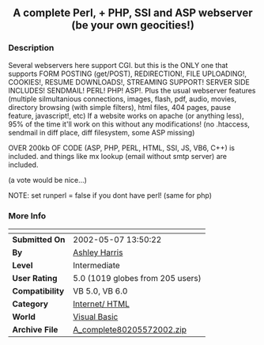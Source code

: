 ﻿<div align="center">

## A complete Perl, \+ PHP, SSI and ASP webserver \(be your own geocities\!\)


</div>

### Description

Several webservers here support CGI. but this is the ONLY one that supports FORM POSTING (get/POST), REDIRECTION!, FILE UPLOADING!, COOKIES!, RESUME DOWNLOADS!, STREAMING SUPPORT! SERVER SIDE INCLUDES! SENDMAIL! PERL! PHP! ASP!. Plus the usual webserver features (multiple silmultanious connections, images, flash, pdf, audio, movies, directory browsing (with simple filters), html files, 404 pages, pause feature, javascript!, etc) If a website works on apache (or anything less), 95% of the time it'll work on this without any modifications! (no .htaccess, sendmail in diff place, diff filesystem, some ASP missing)

OVER 200kb OF CODE (ASP, PHP, PERL, HTML, SSI, JS, VB6, C++) is included. and things like mx lookup (email without smtp server) are included.

(a vote would be nice...)

NOTE: set runperl = false if you dont have perl! (same for php)
 
### More Info
 


<span>             |<span>
---                |---
**Submitted On**   |2002-05-07 13:50:22
**By**             |[Ashley Harris](https://github.com/Planet-Source-Code/PSCIndex/blob/master/ByAuthor/ashley-harris.md)
**Level**          |Intermediate
**User Rating**    |5.0 (1019 globes from 205 users)
**Compatibility**  |VB 5\.0, VB 6\.0
**Category**       |[Internet/ HTML](https://github.com/Planet-Source-Code/PSCIndex/blob/master/ByCategory/internet-html__1-34.md)
**World**          |[Visual Basic](https://github.com/Planet-Source-Code/PSCIndex/blob/master/ByWorld/visual-basic.md)
**Archive File**   |[A\_complete80205572002\.zip](https://github.com/Planet-Source-Code/ashley-harris-a-complete-perl-php-ssi-and-asp-webserver-be-your-own-geocities__1-34274/archive/master.zip)








